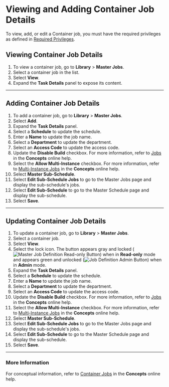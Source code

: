 # Viewing and Adding Container Job Details

To view, add, or edit a Container job, you must have the required privileges as defined in [Required Privileges](../Accessing-Master-Jobs.md#required-privileges).

## Viewing Container Job Details

1. To view a container job, go to **Library** > **Master Jobs**.
1. Select a container job in the list.
1. Select **View**.
1. Expand the **Task Details** panel to expose its content.

---

## Adding Container Job Details

1. To add a container job, go to **Library** > **Master Jobs**.
1. Select **Add**.
1. Expand the **Task Details** panel.
1. Select a **Schedule** to update the schedule.
1. Enter a **Name** to update the job name.
1. Select a **Department** to update the department.
1. Select an **Access Code** to update the access code.
1. Update the **Disable Build** checkbox. For more information, refer to [Jobs](../../../../../../../objects/jobs.md) in the **Concepts** online help.
1. Select the **Allow Multi-Instance** checkbox. For more information, refer to [Multi-Instance Jobs](../../../../../../../operations/job-names.md#multi-instance-jobs) in the **Concepts** online help.
1. Select **Master Sub-Schedule**.
1. Select **Edit Sub-Schedule Jobs** to go to the Master Jobs page and display the sub-schedule's jobs.
1. Select **Edit Sub-Schedule** to go to the Master Schedule page and display the sub-schedule.
1. Select **Save**.

---

## Updating Container Job Details

1. To update a container job, go to **Library** > **Master Jobs**.
1. Select a container job.
1. Select **View**.
1. Select the lock icon. The button appears gray and locked (![Master Job Definition Read-only Button](../../../../../../../Resources/Images/SM/Daily-Job-Definition-Read-only-Button.png 'Master Job Definition Read-only Button'))
   when in **Read-only** mode and appears green and unlocked (![Job Definition Admin Button](../../../../../../../Resources/Images/SM/Daily-Job-Definition-Admin-Button.png 'Job Definition Admin Button'))
   when in **Admin** mode.
1. Expand the **Task Details** panel.
1. Select a **Schedule** to update the schedule.
1. Enter a **Name** to update the job name.
1. Select a **Department** to update the department.
1. Select an **Access Code** to update the access code.
1. Update the **Disable Build** checkbox. For more information, refer to [Jobs](../../../../../../../objects/jobs.md) in the **Concepts** online help.
1. Select the **Allow Multi-Instance** checkbox. For more information, refer to [Multi-Instance Jobs](../../../../../../../operations/job-names.md#multi-instance-jobs) in the **Concepts** online help.
1. Select **Master Sub-Schedule**.
1. Select **Edit Sub-Schedule Jobs** to go to the Master Jobs page and display the sub-schedule's jobs.
1. Select **Edit Sub-Schedule** to go to the Master Schedule page and display the sub-schedule.
1. Select **Save**.

---

### More Information

For conceptual information, refer to [Container Jobs](../../../../../../../job-types/container.md) in
the **Concepts** online help.
